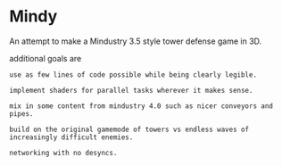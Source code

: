 # Mindy

An attempt to make a Mindustry 3.5 style tower defense game in 3D.

  additional goals are
  
    use as few lines of code possible while being clearly legible.
    
    implement shaders for parallel tasks wherever it makes sense.
    
    mix in some content from mindustry 4.0 such as nicer conveyors and pipes.
    
    build on the original gamemode of towers vs endless waves of increasingly difficult enemies.
    
    networking with no desyncs.
